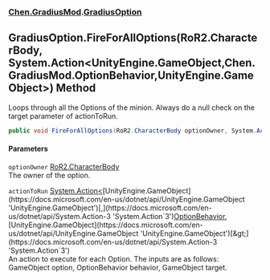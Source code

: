 
### [Chen.GradiusMod](./neHTXX+yFsk1RpXqjkv9zg 'Chen.GradiusMod').[GradiusOption](./RwcUdzMZ2GhU3X3ywDzKbQ 'Chen.GradiusMod.GradiusOption')

## GradiusOption.FireForAllOptions(RoR2.CharacterBody, System.Action&lt;UnityEngine.GameObject,Chen.GradiusMod.OptionBehavior,UnityEngine.GameObject&gt;) Method
Loops through all the Options of the minion. Always do a null check on the target parameter of actionToRun.  
```csharp
public void FireForAllOptions(RoR2.CharacterBody optionOwner, System.Action<UnityEngine.GameObject,Chen.GradiusMod.OptionBehavior,UnityEngine.GameObject> actionToRun);
```

#### Parameters
<a name='LGFNTa-MEaxqAuHkMvXJPw'></a>
`optionOwner` [RoR2.CharacterBody](https://docs.microsoft.com/en-us/dotnet/api/RoR2.CharacterBody 'RoR2.CharacterBody')  
The owner of the option.  
  
<a name='oFi-vwMoTzFumQRT4P4uKg'></a>
`actionToRun` [System.Action&lt;](https://docs.microsoft.com/en-us/dotnet/api/System.Action-3 'System.Action`3')[UnityEngine.GameObject](https://docs.microsoft.com/en-us/dotnet/api/UnityEngine.GameObject 'UnityEngine.GameObject')[,](https://docs.microsoft.com/en-us/dotnet/api/System.Action-3 'System.Action`3')[OptionBehavior](./ohhaqrChtGoBlEp-b-hE4w 'Chen.GradiusMod.OptionBehavior')[,](https://docs.microsoft.com/en-us/dotnet/api/System.Action-3 'System.Action`3')[UnityEngine.GameObject](https://docs.microsoft.com/en-us/dotnet/api/UnityEngine.GameObject 'UnityEngine.GameObject')[&gt;](https://docs.microsoft.com/en-us/dotnet/api/System.Action-3 'System.Action`3')  
An action to execute for each Option. The inputs are as follows: GameObject option, OptionBehavior behavior, GameObject target.  
  
